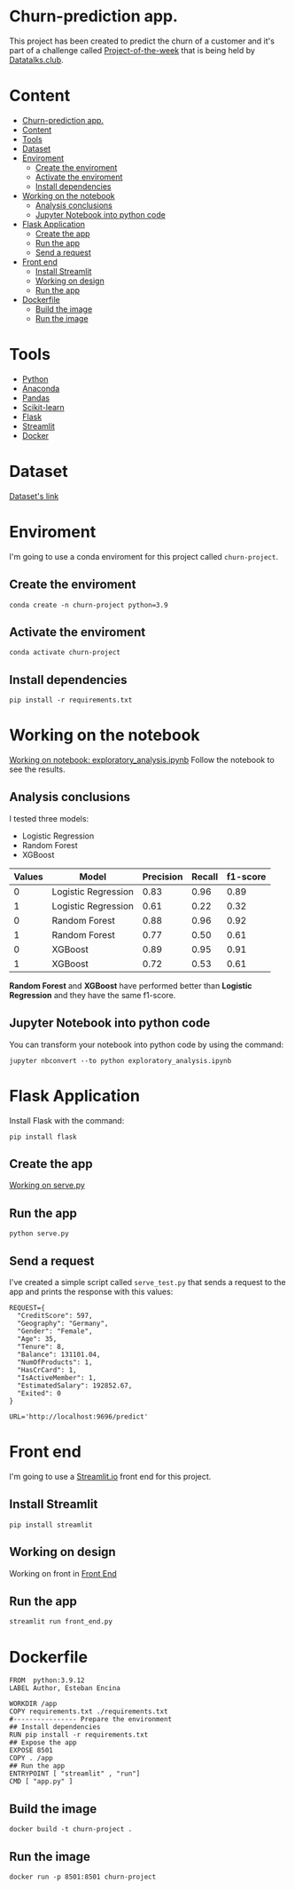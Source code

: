 # Churn-prediction app.

This project has been created to predict the churn of a customer and it's part of a challenge called [Project-of-the-week](https://github.com/DataTalksClub/project-of-the-week/blob/main/2022-08-14-frontend.md) that is being held by [Datatalks.club](https://datatalks.club/slack.html).
# Content
- [Churn-prediction app.](#churn-prediction-app)
- [Content](#content)
- [Tools](#tools)
- [Dataset](#dataset)
- [Enviroment](#enviroment)
  - [Create the enviroment](#create-the-enviroment)
  - [Activate the enviroment](#activate-the-enviroment)
  - [Install dependencies](#install-dependencies)
- [Working on the notebook](#working-on-the-notebook)
  - [Analysis conclusions](#analysis-conclusions)
  - [Jupyter Notebook into python code](#jupyter-notebook-into-python-code)
- [Flask Application](#flask-application)
  - [Create the app](#create-the-app)
  - [Run the app](#run-the-app)
  - [Send a request](#send-a-request)
- [Front end](#front-end)
  - [Install Streamlit](#install-streamlit)
  - [Working on design](#working-on-design)
  - [Run the app](#run-the-app-1)
- [Dockerfile](#dockerfile)
  - [Build the image](#build-the-image)
  - [Run the image](#run-the-image)
# Tools
-   [Python](https://www.python.org/)
-   [Anaconda](https://www.anaconda.com/products/distribution)
-   [Pandas](https://pandas.pydata.org/)
-   [Scikit-learn](https://scikit-learn.org/stable/)
-   [Flask](https://flask.palletsprojects.com/en/2.2.x/)
-   [Streamlit](https://streamlit.io/)
-   [Docker](https://www.docker.com/)

# Dataset
[Dataset's link](https://www.kaggle.com/datasets/shivan118/churn-modeling-dataset)

# Enviroment
I'm going to use a conda enviroment for this project called `churn-project`.
## Create the enviroment
```
conda create -n churn-project python=3.9
```
## Activate the enviroment
```
conda activate churn-project
```
## Install dependencies
```
pip install -r requirements.txt
```
# Working on the notebook
[Working on notebook: exploratory_analysis.ipynb](notebooks/exploratory_analysis.ipynb)
Follow the notebook to see the results.
## Analysis conclusions
I tested three models:
- Logistic Regression
- Random Forest
- XGBoost

| Values | Model               | Precision | Recall | f1-score |
|--------|---------------------|-----------|--------|----------|
| 0      | Logistic Regression | 0.83      | 0.96   | 0.89     |
| 1      | Logistic Regression | 0.61      | 0.22   | 0.32     |
| 0      | Random Forest       | 0.88      | 0.96   | 0.92     |
| 1      | Random Forest       | 0.77      | 0.50   | 0.61     |
| 0      | XGBoost             | 0.89      | 0.95   | 0.91     |
| 1      | XGBoost             | 0.72      | 0.53   | 0.61     |

**Random Forest** and **XGBoost** have performed better than **Logistic Regression** and they have the same f1-score.

## Jupyter Notebook into python code 
You can transform your notebook into python code by using the command:
```
jupyter nbconvert --to python exploratory_analysis.ipynb
```
# Flask Application
Install Flask with the command:
```
pip install flask
```
## Create the app
[Working on serve.py](serve.py)
## Run the app
```
python serve.py
```
## Send a request
I've created a simple script called `serve_test.py` that sends a request to the app and prints the response
with this values:
```
REQUEST={
  "CreditScore": 597,
  "Geography": "Germany",
  "Gender": "Female",
  "Age": 35,
  "Tenure": 8,
  "Balance": 131101.04,
  "NumOfProducts": 1,
  "HasCrCard": 1,
  "IsActiveMember": 1,
  "EstimatedSalary": 192852.67,
  "Exited": 0
}

URL='http://localhost:9696/predict'
```

# Front end
I'm going to use a [Streamlit.io](https://streamlit.io/) front end for this project.

## Install Streamlit
```
pip install streamlit
```
## Working on design
Working on front in [Front End](front_end.py)
## Run the app
```
streamlit run front_end.py
```
# Dockerfile
```
FROM  python:3.9.12
LABEL Author, Esteban Encina

WORKDIR /app
COPY requirements.txt ./requirements.txt
#---------------- Prepare the environment
## Install dependencies
RUN pip install -r requirements.txt
## Expose the app
EXPOSE 8501
COPY . /app
## Run the app
ENTRYPOINT [ "streamlit" , "run"]
CMD [ "app.py" ]
```
## Build the image
```
docker build -t churn-project .
```
## Run the image
```
docker run -p 8501:8501 churn-project
```

